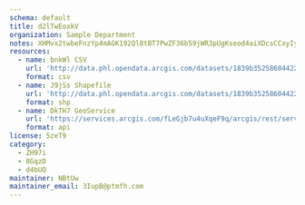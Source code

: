 ```yaml
---
schema: default
title: d2lTwEoxkV 
organization: Sample Department 
notes: XHMvx2twbeFnzYp4mAGK192Ql8tBT7PwZF36b59jWR3pUgKseod4aiXDcsCCxyIyLv1fuBnRVJachDJzSdhEgkfGN070VrZWNTu5 
resources:
  - name: bnkWl CSV
    url: 'http://data.phl.opendata.arcgis.com/datasets/1839b35258604422b0b520cbb668df0d_0.csv'
    format: csv
  - name: J9jSs Shapefile
    url: 'http://data.phl.opendata.arcgis.com/datasets/1839b35258604422b0b520cbb668df0d_0.zip'
    format: shp
  - name: DkTH7 GeoService
    url: 'https://services.arcgis.com/fLeGjb7u4uXqeF9q/arcgis/rest/services/Air_Monitoring_Stations/FeatureServer/0/query'
    format: api
license: 5zeT9 
category:
  - ZH97i 
  - 8GqzD 
  - d4bUQ 
maintainer: NBtUw  
maintainer_email: 3IupB@ptmfh.com
---
```

